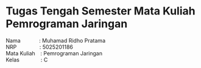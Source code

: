 
# Tugas Tengah Semester Mata Kuliah Pemrograman Jaringan

Nama&emsp;&emsp;&emsp;&ensp;: Muhamad Ridho Pratama  
NRP&emsp;&emsp;&emsp;&emsp;&nbsp;: 5025201186  
Mata Kuliah&emsp;: Pemrograman Jaringan  
Kelas&emsp;&emsp;&emsp;&emsp;: C  
